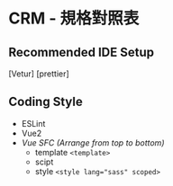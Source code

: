 # CRM - 規格對照表

## Recommended IDE Setup

[Vetur]
[prettier]

## Coding Style

- ESLint
- Vue2
- _Vue SFC (Arrange from top to bottom)_
  - template `<template>`
  - scipt
  - style `<style lang="sass" scoped>`

